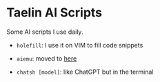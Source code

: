 Taelin AI Scripts
=================

Some AI scripts I use daily.

- `holefill`: I use it on VIM to fill code snippets

- `aiemu`: moved to [here](https://github.com/victorTaelin/aiemu)

- `chatsh [model]`: like ChatGPT but in the terminal
